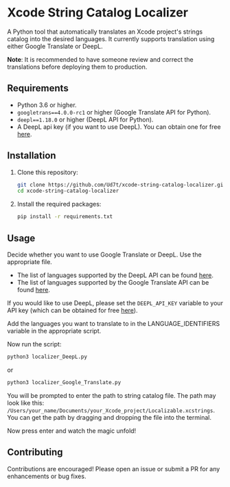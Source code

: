 # Xcode String Catalog Localizer
A Python tool that automatically translates an Xcode project's strings catalog into the desired languages. It currently supports translation using either Google Translate or DeepL.

**Note**: It is recommended to have someone review and correct the translations before deploying them to production.

## Requirements

- Python 3.6 or higher.
- `googletrans==4.0.0-rc1` or higher (Google Translate API for Python).
- `deepl==1.18.0` or higher (DeepL API for Python).
- A DeepL api key (if you want to use DeepL). You can obtain one for free [here](https://www.deepl.com/en/your-account/keys).

## Installation

1. Clone this repository:

   ```bash
   git clone https://github.com/Ud7t/xcode-string-catalog-localizer.git
   cd xcode-string-catalog-localizer
   ```
2. Install the required packages:

   ```bash
   pip install -r requirements.txt
   ```
   
## Usage
Decide whether you want to use Google Translate or DeepL. Use the appropriate file.

- The list of languages supported by the DeepL API can be found [here](https://developers.deepl.com/docs/resources/supported-languages).
- The list of languages supported by the Google Translate API can be found [here](https://py-googletrans.readthedocs.io/en/latest/).


If you would like to use DeepL, please set the `DEEPL_API_KEY` variable to your API key (which can be obtained for free [here](https://www.deepl.com/en/your-account/keys)).

Add the languages you want to translate to in the LANGUAGE_IDENTIFIERS variable in the appropriate script.

Now run the script:

```bash
python3 localizer_DeepL.py
```
or
```bash
python3 localizer_Google_Translate.py
```
You will be prompted to enter the path to string catalog file. The path may look like this:
`/Users/your_name/Documents/your_Xcode_project/Localizable.xcstrings`.
You can get the path by dragging and dropping the file into the terminal.

Now press enter and watch the magic unfold!
## Contributing
Contributions are encouraged! Please open an issue or submit a PR for any enhancements or bug fixes.
